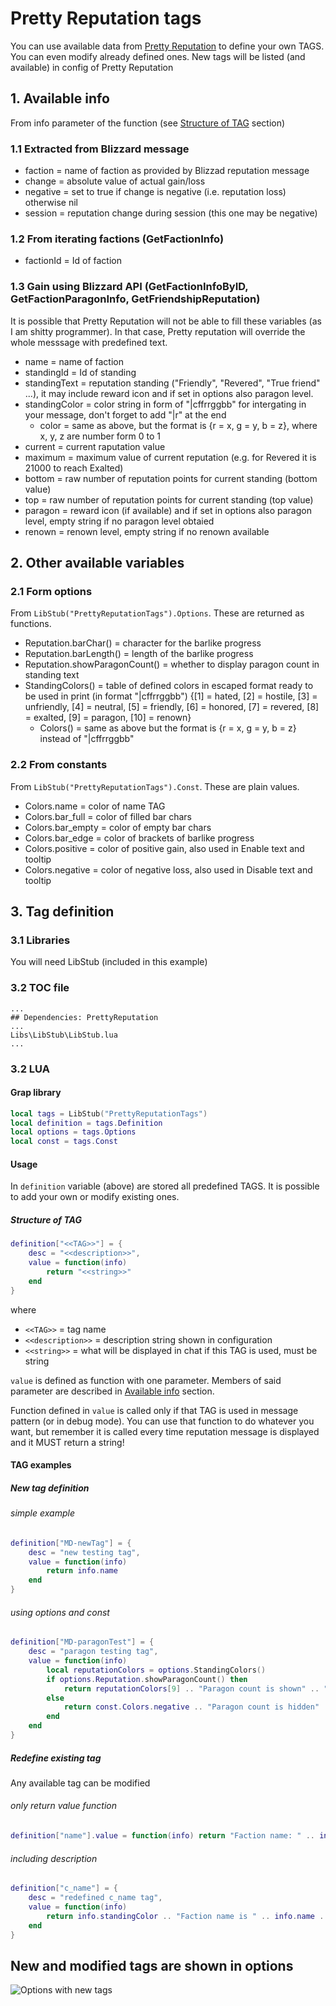 # Pretty Reputation tags

You can use available data from [Pretty Reputation](https://github.com/BelegCufea/PrettyReputation) to define your own TAGS. You can even modify already defined ones.
New tags will be listed (and available) in config of Pretty Reputation


## 1. Available info

From info parameter of the function (see [Structure of TAG](#structure-of-tag) section)

### 1.1 Extracted from Blizzard message

* faction = name of faction as provided by Blizzad reputation message
* change = absolute value of actual gain/loss
* negative = set to true if change is negative (i.e. reputation loss) otherwise nil
* session = reputation change during session (this one may be negative)

### 1.2 From iterating factions (GetFactionInfo)

* factionId = Id of faction

### 1.3 Gain using Blizzard API (GetFactionInfoByID, GetFactionParagonInfo, GetFriendshipReputation)

It is possible that Pretty Reputation will not be able to fill these variables (as I am shitty programmer). In that case, Pretty reputation will override the whole messsage with predefined text.

* name = name of faction
* standingId = Id of standing
* standingText = reputation standing ("Friendly", "Revered", "True friend" ...), it may include reward icon and  if set in options also paragon level.
* standingColor = color string in form of "|cffrrggbb" for intergating in your message, don't forget to add "|r" at the end
    * color = same as above, but the format is {r = x, g = y, b = z}, where x, y, z are number form 0 to 1
* current = current raputation value
* maximum = maximum value of current reputation (e.g. for Revered it is 21000 to reach Exalted)
* bottom = raw number of reputation points for current standing (bottom value)
* top = raw number of reputation points for current standing (top value)
* paragon = reward icon (if available) and if set in options also paragon level, empty string if no paragon level obtaied
* renown = renown level, empty string if no renown available

## 2. Other available variables

### 2.1 Form options

From `LibStub("PrettyReputationTags").Options`. These are returned as functions.

* Reputation.barChar() = character for the barlike progress
* Reputation.barLength() = length of the barlike progress
* Reputation.showParagonCount() = whether to display paragon count in standing text
* StandingColors() = table of defined colors in escaped format ready to be used in print (in format "|cffrrggbb") {[1] = hated, [2] = hostile, [3] = unfriendly, [4] = neutral, [5] = friendly, [6] = honored, [7] = revered, [8] = exalted, [9] = paragon, [10] = renown}
    * Colors() = same as above but the format is {r = x, g = y, b = z} instead of "|cffrrggbb"

### 2.2 From constants

From `LibStub("PrettyReputationTags").Const`. These are plain values.

* Colors.name = color of name TAG
* Colors.bar_full = color of filled bar chars
* Colors.bar_empty = color of empty bar chars
* Colors.bar_edge = color of brackets of barlike progress
* Colors.positive = color of positive gain, also used in Enable text and tooltip
* Colors.negative = color of negative loss, also used in Disable text and tooltip

## 3. Tag definition

### 3.1 Libraries

You will need LibStub (included in this example)

### 3.2 TOC file

```
...
## Dependencies: PrettyReputation
...
Libs\LibStub\LibStub.lua
...
```


### 3.2 LUA

#### Grap library

```lua
local tags = LibStub("PrettyReputationTags")
local definition = tags.Definition
local options = tags.Options
local const = tags.Const
```

#### Usage

In `definition` variable (above) are stored all predefined TAGS. It is possible to add your own or modify existing ones.

##### Structure of TAG

```lua
definition["<<TAG>>"] = {
    desc = "<<description>>",
    value = function(info)
        return "<<string>>"
    end
}
```

where

* `<<TAG>>` = tag name
* `<<description>>` = description string shown in configuration
* `<<string>>` = what will be displayed in chat if this TAG is used, must be string

`value` is defined as function with one parameter. Members of said parameter are described in [Available info](#1-available-info) section.

Function defined in `value` is called only if that TAG is used in message pattern (or in debug mode).
You can use that function to do whatever you want, but remember it is called every time reputation message is displayed and it MUST return a string!

#### TAG examples

##### New tag definition

###### simple example

```lua
definition["MD-newTag"] = {
    desc = "new testing tag",
    value = function(info)
        return info.name
    end
}
```

###### using options and const

```lua
definition["MD-paragonTest"] = {
    desc = "paragon testing tag",
    value = function(info)
        local reputationColors = options.StandingColors()
        if options.Reputation.showParagonCount() then
            return reputationColors[9] .. "Paragon count is shown" .. "|r"
        else
            return const.Colors.negative .. "Paragon count is hidden" .. "|r"
        end
    end
}
```

##### Redefine existing tag

Any available tag can be modified

###### only return value function

```lua
definition["name"].value = function(info) return "Faction name: " .. info.name end
```

###### including description

```lua
definition["c_name"] = {
    desc = "redefined c_name tag",
    value = function(info)
        return info.standingColor .. "Faction name is " .. info.name .. "|r"
    end
}
```

## New and modified tags are shown in options

![Options with new tags](https://i.imgur.com/9u6aa0J.png)